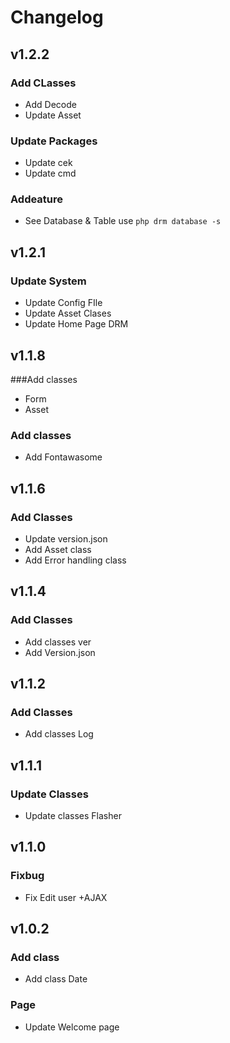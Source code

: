 # Changelog
## v1.2.2
### Add CLasses
* Add Decode
* Update Asset
### Update Packages
* Update cek
* Update cmd
### Addeature
* See Database & Table use ```php drm database -s```

## v1.2.1
### Update System
* Update Config FIle
* Update Asset Clases
* Update Home Page DRM

## v1.1.8
###Add classes
* Form
* Asset
### Add classes
* Add Fontawasome

## v1.1.6
### Add Classes
* Update version.json
* Add Asset class
* Add Error handling class

## v1.1.4
### Add Classes
* Add classes ver
* Add Version.json

## v1.1.2
### Add Classes
* Add classes Log

## v1.1.1
### Update Classes
* Update classes Flasher

## v1.1.0
### Fixbug
* Fix Edit user +AJAX

## v1.0.2
### Add class
* Add class Date
### Page
* Update Welcome page
